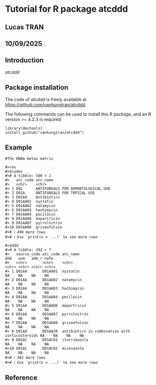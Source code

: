 
<!-- README.md is generated from README.Rmd. Please edit that file -->

# Tutorial for R package atcddd

## Lucas TRAN

## 10/09/2025

## Introduction

*atcddd*

## Package installation

The code of *atcddd* is freely available at
<https://github.com/vanhungtran/atcddd>.

The following commands can be used to install this R package, and an R
version \>= 4.2.3 is required.

    library(devtools)
    install_github("vanhungtran/atcddd")

## Example

    #The DNAm betas matrix

    #>res
    #>$codes
    #># A tibble: 500 × 2
    #>   atc_code atc_name                          
    #>   <chr>    <chr>                             
    #> 1 D01      ANTIFUNGALS FOR DERMATOLOGICAL USE
    #> 2 D01A     ANTIFUNGALS FOR TOPICAL USE       
    #> 3 D01AA    Antibiotics                       
    #> 4 D01AA01  nystatin                          
    #> 5 D01AA02  natamycin                         
    #> 6 D01AA03  hachimycin                        
    #> 7 D01AA04  pecilocin                         
    #> 8 D01AA06  mepartricin                       
    #> 9 D01AA07  pyrrolnitrin                      
    #>10 D01AA08  griseofulvin                      
    #># ℹ 490 more rows
    #># ℹ Use `print(n = ...)` to see more rows

    #>$ddd
    #># A tibble: 392 × 7
    #>   source_code atc_code atc_name                                        ddd   uom   adm_r note 
    #>   <chr>       <chr>    <chr>                                           <chr> <chr> <chr> <chr>
    #> 1 D01AA       D01AA01  nystatin                                        NA    NA    NA    NA   
    #> 2 D01AA       D01AA02  natamycin                                       NA    NA    NA    NA   
    #> 3 D01AA       D01AA03  hachimycin                                      NA    NA    NA    NA   
    #> 4 D01AA       D01AA04  pecilocin                                       NA    NA    NA    NA   
    #> 5 D01AA       D01AA06  mepartricin                                     NA    NA    NA    NA   
    #> 6 D01AA       D01AA07  pyrrolnitrin                                    NA    NA    NA    NA   
    #> 7 D01AA       D01AA08  griseofulvin                                    NA    NA    NA    NA   
    #> 8 D01AA       D01AA20  antibiotics in combination with corticosteroids NA    NA    NA    NA   
    #> 9 D01AC       D01AC01  clotrimazole                                    NA    NA    NA    NA   
    #>10 D01AC       D01AC02  miconazole                                      NA    NA    NA    NA   
    #># ℹ 382 more rows
    #># ℹ Use `print(n = ...)` to see more rows

## Reference
